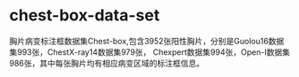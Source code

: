 # chest-box-data-set

胸片病变标注框数据集Chest-box,包含3952张阳性胸片，分别是Guolou16数据集993张，ChestX-ray14数据集979张，
Chexpert数据集994张，Open-I数据集986张，其中每张胸片均有相应病变区域的标注框信息。

